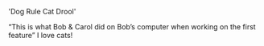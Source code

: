 
'Dog Rule Cat Drool'

“This is what Bob & Carol did on Bob’s computer when working on the first feature” I love cats!

